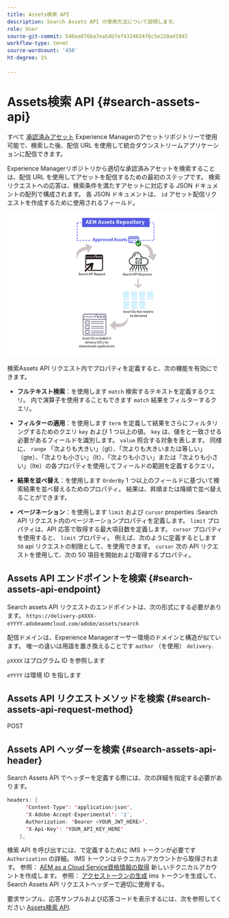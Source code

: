```yaml
---
title: Assets検索 API
description: Search Assets API の使用方法について説明します。
role: User
source-git-commit: 540aa876ba7ea54b7ef4324634f6c5e220ad19d3
workflow-type: tm+mt
source-wordcount: '450'
ht-degree: 1%

---
```


# Assets検索 API {#search-assets-api}

すべて [承認済みアセット](approve-assets.md) Experience Managerのアセットリポジトリーで使用可能で、検索した後、配信 URL を使用して統合ダウンストリームアプリケーションに配信できます。

Experience Managerリポジトリから適切な承認済みアセットを検索することは、配信 URL を使用してアセットを配信するための最初のステップです。 検索リクエストへの応答は、検索条件を満たすアセットに対応する JSON ドキュメントの配列で構成されます。 各 JSON ドキュメントは、 `id` アセット配信リクエストを作成するために使用されるフィールド。

![直接バイナリアップロードプロトコルの概要](assets/search-assets-api-overview.png)

検索Assets API リクエスト内でプロパティを定義すると、次の機能を有効にできます。

* **フルテキスト検索**：を使用します `match` 検索するテキストを定義するクエリ。  内で演算子を使用することもできます `match` 結果をフィルターするクエリ。

* **フィルターの適用**：を使用します `term` を定義して結果をさらにフィルタリングするためのクエリ `key` および 1 つ以上の値。 `key` は、値をと一致させる必要があるフィールドを識別します。 `value` 照合する対象を表します。 同様に、 `range` 「次よりも大きい」（gt）、「次よりも大きいまたは等しい」（gte）、「次よりも小さい」（lt）、「次よりも小さい」または「次よりも小さい」（lte）の各プロパティを使用してフィールドの範囲を定義するクエリ。

* **結果を並べ替え**：を使用します `OrderBy` 1 つ以上のフィールドに基づいて検索結果を並べ替えるためのプロパティ。 結果は、昇順または降順で並べ替えることができます。

* **ページネーション**：を使用します `limit` および `cursor` properties :Search API リクエスト内のページネーションプロパティを定義します。 `limit` プロパティは、API 応答で取得する最大項目数を定義します。 `cursor` プロパティを使用すると、 `limit` プロパティ。 例えば、次のように定義するとします `50` api リクエストの制限として、を使用できます。 `cursor` 次の API リクエストを使用して、次の 50 項目を開始および取得するプロパティ。

## Assets API エンドポイントを検索 {#search-assets-api-endpoint}

Search assets API リクエストのエンドポイントは、次の形式にする必要があります。
`https://delivery-pXXXX-eYYYY.adobeaemcloud.com/adobe/assets/search`

配信ドメインは、Experience Managerオーサー環境のドメインと構造が似ています。 唯一の違いは用語を置き換えることです `author` （を使用） `delivery`.

`pXXXX` はプログラム ID を参照します

`eYYYY` は環境 ID を指します

## Assets API リクエストメソッドを検索 {#search-assets-api-request-method}

POST

## Assets API ヘッダーを検索 {#search-assets-api-header}

Search Assets API でヘッダーを定義する際には、次の詳細を指定する必要があります。

```java
headers: {
      'Content-Type': 'application/json',
      'X-Adobe-Accept-Experimental': '1',
      Authorization: 'Bearer <YOUR_JWT_HERE>',
      'X-Api-Key': 'YOUR_API_KEY_HERE'
    },
```

検索 API を呼び出すには、で定義するために IMS トークンが必要です `Authorization` の詳細。 IMS トークンはテクニカルアカウントから取得されます。 参照： [AEM as a Cloud Service資格情報の取得](https://experienceleague.adobe.com/docs/experience-manager-cloud-service/content/implementing/developing/generating-access-tokens-for-server-side-apis.html?lang=en#fetch-the-aem-as-a-cloud-service-credentials) 新しいテクニカルアカウントを作成します。 参照： [アクセストークンの生成](https://experienceleague.adobe.com/docs/experience-manager-cloud-service/content/implementing/developing/generating-access-tokens-for-server-side-apis.html?lang=en#generating-the-access-token) ims トークンを生成して、Search Assets API リクエストヘッダーで適切に使用する。

要求サンプル、応答サンプルおよび応答コードを表示するには、次を参照してください [Assets検索 API](https://adobe-aem-assets-delivery-experimental.redoc.ly/#operation/search).

